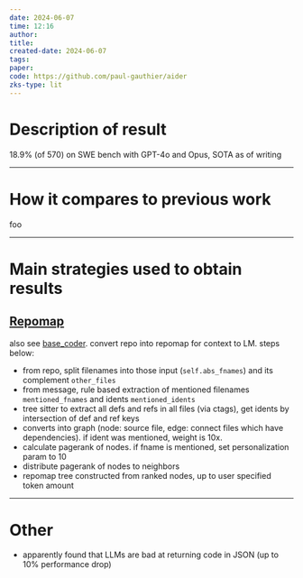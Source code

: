 ```yaml
---
date: 2024-06-07
time: 12:16
author: 
title: 
created-date: 2024-06-07
tags: 
paper: 
code: https://github.com/paul-gauthier/aider
zks-type: lit
---
```


# Description of result
18.9% (of 570) on SWE bench with GPT-4o and Opus, SOTA as of writing

---
# How it compares to previous work
foo

---
# Main strategies used to obtain results

## [Repomap](https://github.com/paul-gauthier/aider/blob/main/aider/repomap.py)
also see [base_coder](https://github.com/paul-gauthier/aider/blob/main/aider/coders/base_coder.py). convert repo into repomap for context to LM. steps below:
- from repo, split filenames into those input (`self.abs_fnames`) and its complement `other_files`
- from message, rule based extraction of mentioned filenames `mentioned_fnames` and idents `mentioned_idents`
- tree sitter to extract all defs and refs in all files (via ctags), get idents by intersection of def and ref keys
- converts into graph (node: source file, edge: connect files which have dependencies). if ident was mentioned, weight is 10x. 
- calculate pagerank of nodes. if fname is mentioned, set personalization param to 10
- distribute pagerank of nodes to neighbors
- repomap tree constructed from ranked nodes, up to user specified token amount

---

# Other
- apparently found that LLMs are bad at returning code in JSON (up to 10% performance drop)